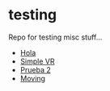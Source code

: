 # testing
Repo for testing misc stuff...

* [Hola](hola.html)
* [Simple VR](simplevr.html)
* [Prueba 2](hola2.html)
* [Moving](moving.html)

